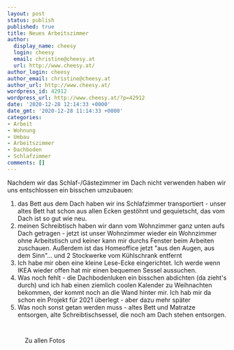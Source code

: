 ```yaml
---
layout: post
status: publish
published: true
title: Neues Arbeitszimmer
author:
  display_name: cheesy
  login: cheesy
  email: christine@cheesy.at
  url: http://www.cheesy.at/
author_login: cheesy
author_email: christine@cheesy.at
author_url: http://www.cheesy.at/
wordpress_id: 42912
wordpress_url: http://www.cheesy.at/?p=42912
date: '2020-12-28 12:14:33 +0000'
date_gmt: '2020-12-28 11:14:33 +0000'
categories:
- Arbeit
- Wohnung
- Umbau
- Arbeitszimmer
- Dachboden
- Schlafzimmer
comments: []
---
```

<!-- wp:paragraph -->
Nachdem wir das Schlaf-/Gästezimmer im Dach nicht verwenden haben wir uns entschlossen ein bisschen umzubauen:
<!-- /wp:paragraph -->
<!-- wp:list {"ordered":true} -->
1. das Bett aus dem Dach haben wir ins Schlafzimmer transportiert - unser altes Bett hat schon aus allen Ecken gestöhnt und gequietscht, das vom Dach ist so gut wie neu.
2. meinen Schreibtisch haben wir dann vom Wohnzimmer ganz unten aufs Dach getragen - jetzt ist unser Wohnzimmer wieder ein Wohnzimmer ohne Arbeitstisch und keiner kann mir durchs Fenster beim Arbeiten zuschauen. Außerdem ist das Homeoffice jetzt "aus den Augen, aus dem Sinn"... und 2 Stockwerke vom Kühlschrank entfernt
3. Ich habe mir oben eine kleine Lese-Ecke eingerichtet. Ich werde wenn IKEA wieder offen hat mir einen bequemen Sessel aussuchen.
4. Was noch fehlt - die Dachbodenluken ein bisschen abdichten (da zieht's durch) und ich hab einen ziemlich coolen Kalender zu Weihnachten bekommen, der kommt noch an die Wand hinter mir. Ich hab mir da schon ein Projekt für 2021 überlegt - aber dazu mehr später
5. Was noch sonst getan werden muss - altes Bett und Matratze entsorgen, alte Schreibtischsessel, die noch am Dach stehen entsorgen.
<!-- /wp:list -->
<!-- wp:image {"id":42907} -->
<figure class="wp-block-image"><img src="{% link _fotos/leben-in-belfast/2020/neues-arbeitszimmer/Neues-Arbeitszimmer-006.jpg %}" alt="" class="wp-image-42907"></figure>
<!-- /wp:image -->
<!-- wp:image {"id":42908} -->
<figure class="wp-block-image"><img src="{% link _fotos/leben-in-belfast/2020/neues-arbeitszimmer/Neues-Arbeitszimmer-007.jpg %}" alt="" class="wp-image-42908"></figure>
<!-- /wp:image -->
<!-- wp:image {"id":42909,"linkDestination":"custom"} -->
<figure class="wp-block-image"><a href="{% link _fotos/leben-in-belfast/2020/neues-arbeitszimmer/index.md %}"><img src="{% link _fotos/leben-in-belfast/2020/neues-arbeitszimmer/Neues-Arbeitszimmer-008.jpg %}" alt="" class="wp-image-42909"></a><br>
<figcaption>Zu allen Fotos</figcaption>
</figure>
<!-- /wp:image -->
